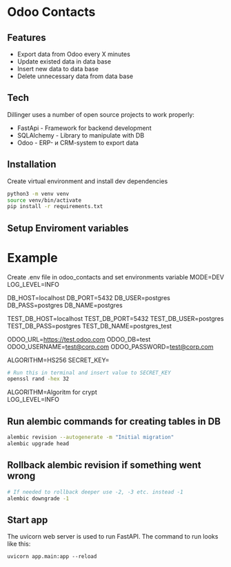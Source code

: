 # Odoo Contacts
## Features

- Export data from Odoo every X minutes
- Update existed data in data base  
- Insert new data to data base  
- Delete unnecessary data from data base


## Tech
Dillinger uses a number of open source projects to work properly:

- FastApi - Framework for backend development
- SQLAlchemy - Library to manipulate with DB
- Odoo - ERP- и CRM-system to export data

## Installation

Create virtual environment  and  install dev dependencies

```sh
python3 -m venv venv
source venv/bin/activate
pip install -r requirements.txt
```
## Setup Enviroment variables
# Example
Create .env file in odoo_contacts and set environments variable
MODE=DEV
LOG_LEVEL=INFO

DB_HOST=localhost
DB_PORT=5432
DB_USER=postgres
DB_PASS=postgres
DB_NAME=postgres

TEST_DB_HOST=localhost
TEST_DB_PORT=5432
TEST_DB_USER=postgres
TEST_DB_PASS=postgres
TEST_DB_NAME=postgres_test

ODOO_URL=https://test.odoo.com
ODOO_DB=test
ODOO_USERNAME=test@corp.com
ODOO_PASSWORD=test@corp.com

ALGORITHM=HS256
SECRET_KEY=   
```sh
# Run this in terminal and insert value to SECRET_KEY 
openssl rand -hex 32
```  
ALGORITHM=Algoritm for crypt  
LOG_LEVEL=INFO

## Run alembic commands for creating tables in DB
```sh
alembic revision --autogenerate -m "Initial migration"
alembic upgrade head
```  
## Rollback alembic revision if something went wrong
```sh
# If needed to rollback deeper use -2, -3 etc. instead -1
alembic downgrade -1
```  
## Start app
The uvicorn web server is used to run FastAPI. The command to run looks like this:
```
uvicorn app.main:app --reload
